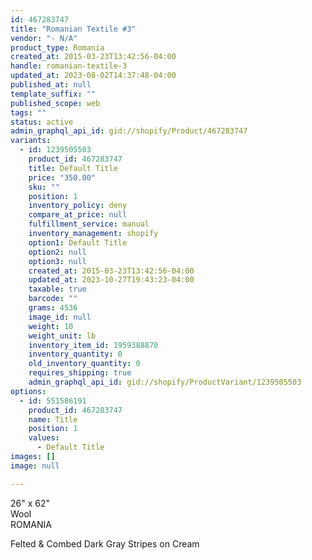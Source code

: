 ```yaml
---
id: 467283747
title: "Romanian Textile #3"
vendor: "- N/A"
product_type: Romania
created_at: 2015-03-23T13:42:56-04:00
handle: romanian-textile-3
updated_at: 2023-08-02T14:37:48-04:00
published_at: null
template_suffix: ""
published_scope: web
tags: ""
status: active
admin_graphql_api_id: gid://shopify/Product/467283747
variants:
  - id: 1239505503
    product_id: 467283747
    title: Default Title
    price: "350.00"
    sku: ""
    position: 1
    inventory_policy: deny
    compare_at_price: null
    fulfillment_service: manual
    inventory_management: shopify
    option1: Default Title
    option2: null
    option3: null
    created_at: 2015-03-23T13:42:56-04:00
    updated_at: 2023-10-27T19:43:23-04:00
    taxable: true
    barcode: ""
    grams: 4536
    image_id: null
    weight: 10
    weight_unit: lb
    inventory_item_id: 1959388870
    inventory_quantity: 0
    old_inventory_quantity: 0
    requires_shipping: true
    admin_graphql_api_id: gid://shopify/ProductVariant/1239505503
options:
  - id: 551586191
    product_id: 467283747
    name: Title
    position: 1
    values:
      - Default Title
images: []
image: null

---
```


26" x 62"  
Wool  
ROMANIA

Felted & Combed Dark Gray Stripes on Cream 

<!-- td {border: 1px solid #ccc;}br {mso-data-placement:same-cell;} -->